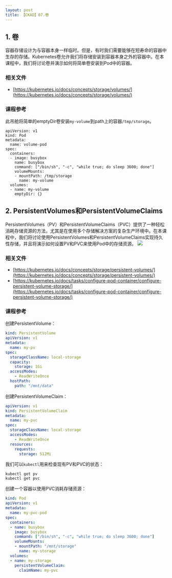 ```yaml
---
layout: post
title: 【CKAD】07.卷
---
```


## 1. 卷

容器存储设计为与容器本身一样临时。但是，有时我们需要能够在短寿命的容器中生存的存储。Kubernetes卷允许我们将存储安装到容器本身之外的容器中。在本课程中，我们将讨论卷并演示如何将简单卷安装到Pod中的容器。

### 相关文件

* [https://kubernetes.io/docs/concepts/storage/volumes/](https://kubernetes.io/docs/concepts/storage/volumes/)

### 课程参考

此吊舱将简单的emptyDir卷安装`my-volume`到path上的容器`/tmp/storage`。

```
apiVersion: v1
kind: Pod
metadata:
  name: volume-pod
spec:
  containers:
  - image: busybox
    name: busybox
    command: ["/bin/sh", "-c", "while true; do sleep 3600; done"]
    volumeMounts:
    - mountPath: /tmp/storage
      name: my-volume
  volumes:
  - name: my-volume
    emptyDir: {}
```

## 2. PersistentVolumes和PersistentVolumeClaims

PersistentVolumes（PV）和PersistentVolumeClaims（PVC）提供了一种轻松消耗存储资源的方法，尤其是在使用多个存储解决方案的复杂生产环境中。在本课程中，我们将讨论使用PersistentVolumes和PersistentVolumeClaims实现持久性存储，并且将演示如何设置PV和PVC来使用Pod中的存储资源。
![](/docs/images/2020-09-14-14-20-14.png)
### 相关文件

* [https://kubernetes.io/docs/concepts/storage/persistent-volumes/](https://kubernetes.io/docs/concepts/storage/persistent-volumes/)
* [https://kubernetes.io/docs/tasks/configure-pod-container/configure-persistent-volume-storage/](https://kubernetes.io/docs/tasks/configure-pod-container/configure-persistent-volume-storage/)

### 课程参考

创建PersistentVolume：

```yaml
kind: PersistentVolume
apiVersion: v1
metadata:
  name: my-pv
spec:
  storageClassName: local-storage
  capacity:
    storage: 1Gi
  accessModes:
    - ReadWriteOnce
  hostPath:
    path: "/mnt/data"
```

创建PersistentVolumeClaim：

```yaml
apiVersion: v1
kind: PersistentVolumeClaim
metadata:
  name: my-pvc
spec:
  storageClassName: local-storage
  accessModes:
    - ReadWriteOnce
  resources:
    requests:
      storage: 512Mi
```

我们可以`kubectl`用来检查现有PV和PVC的状态：

```
kubectl get pv
kubectl get pvc
```

创建一个容器以使用PVC消耗存储资源：

```yaml
kind: Pod
apiVersion: v1
metadata:
  name: my-pvc-pod
spec:
  containers:
  - name: busybox
    image: busybox
    command: ["/bin/sh", "-c", "while true; do sleep 3600; done"]
    volumeMounts:
    - mountPath: "/mnt/storage"
      name: my-storage
  volumes:
  - name: my-storage
    persistentVolumeClaim:
      claimName: my-pvc
```
